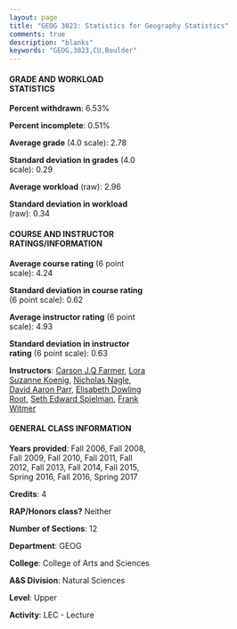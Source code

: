 ```yaml
---
layout: page
title: "GEOG 3023: Statistics for Geography Statistics"
comments: true
description: "blanks"
keywords: "GEOG,3023,CU,Boulder"
---
```

<head>
<script src="https://ajax.googleapis.com/ajax/libs/jquery/2.1.3/jquery.min.js"></script>
<script src="https://dl.dropboxusercontent.com/s/pc42nxpaw1ea4o9/highcharts.js?dl=0"></script>
<!-- <script src="../assets/js/highcharts.js"></script> -->
<style type="text/css">@font-face {
	font-family: "Bebas Neue";
	src: url(https://www.filehosting.org/file/details/544349/BebasNeue Regular.otf) format("opentype");
	}
	h1.Bebas { 
		font-family: "Bebas Neue", Verdana, Tahoma;
	}
</style>
</head>
<body>
	<div id="container" style="float: right; width: 45%; height: 88%; margin-left: 2.5%; margin-right: 2.5%;"></div>
	<script language="JavaScript">
		$(document).ready(function() {
		var chart = {type: 'column'};
		var title = {text: 'Grade Distribution'};
		var xAxis = {categories: ['A','B','C','D','F'],crosshair: true};
		var yAxis = {min: 0,title: {text: 'Percentage'}};
		var tooltip = {headerFormat: '<center><b><span style="font-size:20px">{point.key}</span></b></center>',
		               pointFormat: '<td style="padding:0"><b>{point.y:.1f}%</b></td>',
		               footerFormat: '</table>',shared: true,useHTML: true};
		var plotOptions = {column: {pointPadding: 0.0,borderWidth: 0}};  
		var credits = {enabled: false};var series= [{name: 'Percent',data: [26.53,39.53,24.79,5.69,3.45,]}];
		var json = {};
		json.chart = chart;
		json.title = title;
		json.tooltip = tooltip;
		json.xAxis = xAxis;
		json.yAxis = yAxis;  
		json.series = series;
		json.plotOptions = plotOptions;  
		json.credits = credits;
		$('#container').highcharts(json);
	});
	</script>
</body>
			   
#### GRADE AND WORKLOAD STATISTICS

**Percent withdrawn**: 6.53%

**Percent incomplete**: 0.51%

**Average grade** (4.0 scale): 2.78

**Standard deviation in grades** (4.0 scale): 0.29

**Average workload** (raw): 2.96

**Standard deviation in workload** (raw): 0.34

#### COURSE AND INSTRUCTOR RATINGS/INFORMATION

**Average course rating** (6 point scale): 4.24

**Standard deviation in course rating** (6 point scale): 0.62

**Average instructor rating** (6 point scale): 4.93

**Standard deviation in instructor rating** (6 point scale): 0.63

**Instructors**: <a href='../../instructors/Carson_J.Q_Farmer'>Carson J.Q Farmer</a>, <a href='../../instructors/Lora_Suzanne_Koenig'>Lora Suzanne Koenig</a>, <a href='../../instructors/Nicholas_Nagle'>Nicholas Nagle</a>, <a href='../../instructors/David_Aaron_Parr'>David Aaron Parr</a>, <a href='../../instructors/Elisabeth_Dowling_Root'>Elisabeth Dowling Root</a>, <a href='../../instructors/Seth_Edward_Spielman'>Seth Edward Spielman</a>, <a href='../../instructors/Frank_Witmer'>Frank Witmer</a>

#### GENERAL CLASS INFORMATION

**Years provided**: Fall 2006, Fall 2008, Fall 2009, Fall 2010, Fall 2011, Fall 2012, Fall 2013, Fall 2014, Fall 2015, Spring 2016, Fall 2016, Spring 2017

**Credits**: 4

**RAP/Honors class?** Neither

**Number of Sections**: 12

**Department**: GEOG

**College**: College of Arts and Sciences

**A&S Division**: Natural Sciences

**Level**: Upper

**Activity**: LEC - Lecture
